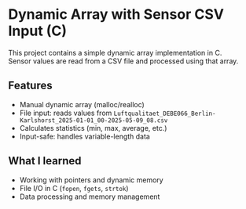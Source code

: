 # Dynamic Array with Sensor CSV Input (C)

This project contains a simple dynamic array implementation in C.  
Sensor values are read from a CSV file and processed using that array.

## Features
- Manual dynamic array (malloc/realloc)
- File input: reads values from `Luftqualitaet_DEBE066_Berlin-Karlshorst_2025-01-01_00-2025-05-09_08.csv`
- Calculates statistics (min, max, average, etc.)
- Input-safe: handles variable-length data

## What I learned
- Working with pointers and dynamic memory
- File I/O in C (`fopen`, `fgets`, `strtok`)
- Data processing and memory management
